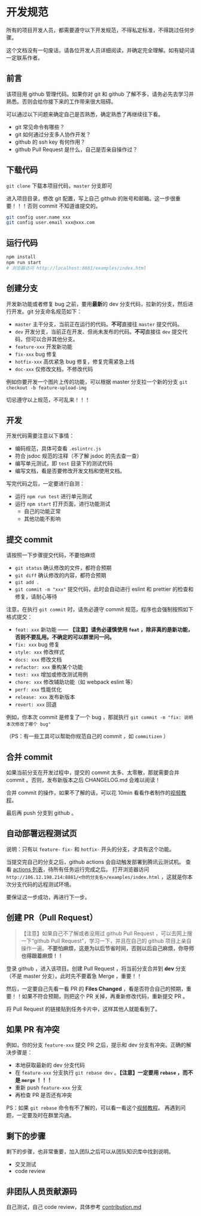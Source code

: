 # 开发规范

所有的项目开发人员，都需要遵守以下开发规范，不得私定标准，不得跳过任何步骤。

这个文档没有一句废话，请各位开发人员详细阅读，并确定完全理解。如有疑问请一定联系作者。

## 前言

该项目用 github 管理代码。如果你对 git 和 github 了解不多，请务必先去学习并熟悉。否则会给你接下来的工作带来很大阻碍。

可以通过以下问题来确定自己是否熟悉，确定熟悉了再继续往下看。

- git 常见命令有哪些？
- git 如何通过分支多人协作开发？
- github 的 ssh key 有何作用？
- github Pull Request 是什么，自己是否亲自操作过？

## 下载代码

`git clone` 下载本项目代码，`master` 分支即可

进入项目目录，修改 git 配置，写上自己 github 的账号和邮箱。这一步很重要！！！否则 commit 不知道谁提交的。

```sh
git config user.name xxx
git config user.email xxx@xxx.com
```

## 运行代码

```sh
npm install
npm run start
# 浏览器访问 http://localhost:8881/examples/index.html
```

## 创建分支

开发新功能或者修复 bug 之前，要用**最新**的 dev 分支代码，拉新的分支，然后进行开发。git 分支命名规范如下：

- `master` 主干分支，当前正在运行的代码。**不可**直接往 `master` 提交代码。
- `dev` 开发分支，当前正在开发、但尚未发布的代码。**不可**直接往 `dev` 提交代码，但可以合并其他分支。
- `feature-xxx` 开发新功能
- `fix-xxx` bug 修复
- `hotfix-xxx` 高优紧急 bug 修复，修复完需紧急上线
- `doc-xxx` 仅修改文档，不修改代码

例如你要开发一个图片上传的功能，可以根据 master 分支拉一个新的分支 `git checkout -b feature-upload-img`

切忌遵守以上规范，不可乱来！！！

## 开发

开发代码需要注意以下事情：

- 编码规范，具体可查看 `.eslintrc.js`
- 符合 jsdoc 规范的注释（不了解 jsdoc 的先去查一查）
- 编写单元测试，即 `test` 目录下的测试代码
- 编写文档，看是否要修改开发文档和使用文档。

写完代码之后，一定要进行自测：

- 运行 `npm run test` 进行单元测试
- 运行 `npm start` 打开页面，进行功能测试
    - 自己的功能正常
    - 其他功能不影响

## 提交 commit

请按照一下步骤提交代码，不要怕麻烦

- `git status` 确认修改的文件，都符合预期
- `git diff` 确认修改的内容，都符合预期
- `git add .`
- `git commit -m "xxx"` 提交代码，此时会自动进行 eslint 和 prettier 的检查和修复，请耐心等待

注意，在执行 `git commit` 时，请务必遵守 commit 规范，程序也会强制按照如下格式提交：

- `feat: xxx` 新功能 —— **【注意】请务必谨慎使用 `feat` ，除非真的是新功能，否则不要乱用。不确定的可以群里问一问。**
- `fix: xxx` bug 修复
- `style: xxx` 修改样式
- `docs: xxx` 修改文档
- `refactor: xxx` 重构某个功能
- `test: xxx` 增加或修改测试用例
- `chore: xxx` 修改辅助功能（如 webpack eslint 等）
- `perf: xxx` 性能优化
- `release: xxx` 发布新版本
- `revert: xxx` 回退


例如，你本次 commit 是修复了一个 bug ，那就执行 `git commit -m "fix: 说明本次修改了哪个 bug"`

（PS：有一些工具可以帮助你规范自己的 commit ，如 `commitizen` ）

## 合并 commit

如果当前分支在开发过程中，提交的 commit 太多、太零散，那就需要合并 commit 。否则，发布新版本之后 CHANGELOG.md 会难以阅读！

合并 commit 的操作，如果不了解的话，可以花 10min 看看作者制作的[视频教程](https://www.bilibili.com/video/bv15h411f74h)。

最后再 push 分支到 github 。
## 自动部署远程测试页

说明：只有以 `feature-` `fix-` 和 `hotfix-` 开头的分支，才具有这个功能。

当提交完自己的分支之后，github actions 会自动触发部署到腾讯云测试机。
查看 [actions 列表](https://github.com/wangeditor-team/wangEditor/actions)，待所有任务运行完成之后。
打开浏览器访问 `http://106.12.198.214:8881/<你的分支名>/examples/index.html` ，这就是你本次分支代码的远程测试环境。

要保证这一步成功，再进行下一步。

## 创建 PR（Pull Request）

> 【注意】如果自己不了解或者没用过 github Pull Request ，可以去网上搜一下“github Pull Request”，学习一下，并且在自己的 github 项目上亲自操作一遍。**不要怕麻烦，这是为以后节省时间，否则以后自己麻烦，你导师也得跟着麻烦！！**

登录 github ，进入该项目。创建 Pull Request ，将当前分支合并到 **dev** 分支（不是 master 分支）。此时先不要着急 Merge ，重要！！

然后，一定要自己先看一看 PR 的 **Files Changed** ，看是否符合自己的预期，重要！！如果不符合预期，则把这个 PR 关掉，再重新修改代码，重新提交 PR 。

将 Pull Request 的链接贴到任务卡片中，这样其他人就能看到了。

## 如果 PR 有冲突

例如，你的分支 `feature-xxx` 提交 PR 之后，提示和 dev 分支有冲突。正确的解决步骤是：

- 本地获取最新的 dev 分支代码
- 在 `feature-xxx` 分支执行 `git rebase dev` 。**【注意】一定要用 `rebase` ，而不是 `merge` ！！！**
- 重新 push `feature-xxx` 分支
- 再检查 PR 是否还有冲突

PS：如果 `git rebase` 命令有不了解的，可以看一看这个[视频教程](https://www.bilibili.com/video/BV1Qb411N7ay)。
再遇到问题，一定要及时在群里沟通。

## 剩下的步骤

剩下的步骤，也非常重要，加入团队之后可以从团队知识库中找到说明。

- 交叉测试
- code review

## 非团队人员贡献源码

自己测试，自己 code review，具体参考 [contribution.md](./contribution.md)

